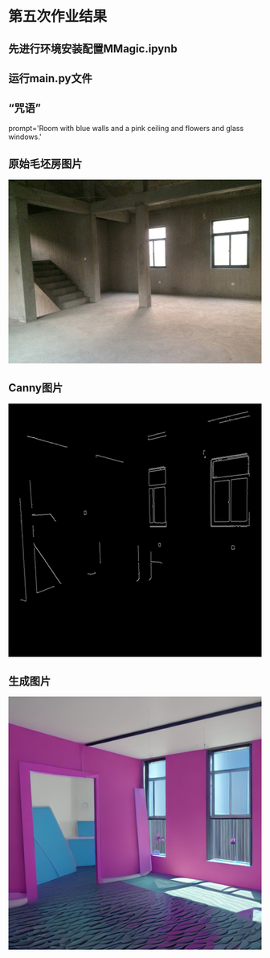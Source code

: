 # 第五次作业结果

## 先进行环境安装配置MMagic.ipynb

## 运行main.py文件

## “咒语”

prompt='Room with blue walls and a pink ceiling and flowers and glass windows.'

## 原始毛坯房图片

![img](test2.png)

## Canny图片

![img](control_canny.png)

## 生成图片

![img](result.png)
